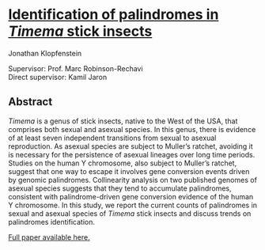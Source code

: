 # [Identification of palindromes in *Timema* stick insects](https://github.com/jklopf/palindromes/blob/master/Identification%20of%20palindromes%20in%20Timema%20stick%20insects.pdf)
Jonathan Klopfenstein

Supervisor: Prof. Marc Robinson-Rechavi    
Direct supervisor: Kamil Jaron

## Abstract

*Timema* is a genus of stick insects, native to the West of the USA, that comprises both sexual and asexual species. In this genus, there is evidence of at least seven independent transitions from sexual to asexual reproduction. As asexual species are subject to Muller’s ratchet, avoiding it is necessary for the persistence of asexual lineages over long time periods. Studies on the human Y chromosome, also subject to Muller’s ratchet, suggest that one way to escape it involves gene conversion events driven by genomic palindromes. Collinearity analysis on two published genomes of asexual species suggests that they tend to accumulate palindromes, consistent with palindrome-driven gene conversion evidence of the human Y chromosome. In this study, we report the current counts of palindromes in sexual and asexual species of *Timema* stick insects and discuss trends on palindromes identification.

[Full paper available here.](https://github.com/jklopf/palindromes/blob/master/Identification%20of%20palindromes%20in%20Timema%20stick%20insects.pdf)
